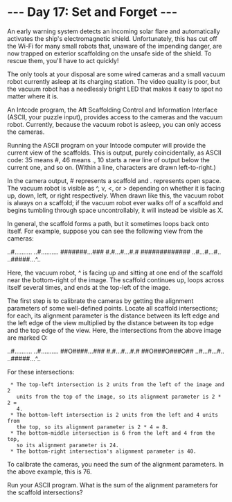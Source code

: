 # --- Day 17: Set and Forget ---

   An early warning system detects an incoming solar flare and automatically
   activates the ship's electromagnetic shield. Unfortunately, this has cut
   off the Wi-Fi for many small robots that, unaware of the impending danger,
   are now trapped on exterior scaffolding on the unsafe side of the shield.
   To rescue them, you'll have to act quickly!

   The only tools at your disposal are some wired cameras and a small vacuum
   robot currently asleep at its charging station. The video quality is poor,
   but the vacuum robot has a needlessly bright LED that makes it easy to
   spot no matter where it is.

   An Intcode program, the Aft Scaffolding Control and Information Interface
   (ASCII, your puzzle input), provides access to the cameras and the vacuum
   robot. Currently, because the vacuum robot is asleep, you can only access
   the cameras.

   Running the ASCII program on your Intcode computer will provide the
   current view of the scaffolds. This is output, purely coincidentally, as
   ASCII code: 35 means #, 46 means ., 10 starts a new line of output below
   the current one, and so on. (Within a line, characters are drawn
   left-to-right.)

   In the camera output, # represents a scaffold and . represents open space.
   The vacuum robot is visible as ^, v, <, or > depending on whether it is
   facing up, down, left, or right respectively. When drawn like this, the
   vacuum robot is always on a scaffold; if the vacuum robot ever walks off
   of a scaffold and begins tumbling through space uncontrollably, it will
   instead be visible as X.

   In general, the scaffold forms a path, but it sometimes loops back onto
   itself. For example, suppose you can see the following view from the
   cameras:

 ..#..........
 ..#..........
 #######...###
 #.#...#...#.#
 #############
 ..#...#...#..
 ..#####...^..

   Here, the vacuum robot, ^ is facing up and sitting at one end of the
   scaffold near the bottom-right of the image. The scaffold continues up,
   loops across itself several times, and ends at the top-left of the image.

   The first step is to calibrate the cameras by getting the alignment
   parameters of some well-defined points. Locate all scaffold intersections;
   for each, its alignment parameter is the distance between its left edge
   and the left edge of the view multiplied by the distance between its top
   edge and the top edge of the view. Here, the intersections from the above
   image are marked O:

 ..#..........
 ..#..........
 ##O####...###
 #.#...#...#.#
 ##O###O###O##
 ..#...#...#..
 ..#####...^..

   For these intersections:

     * The top-left intersection is 2 units from the left of the image and 2
       units from the top of the image, so its alignment parameter is 2 * 2 =
       4.
     * The bottom-left intersection is 2 units from the left and 4 units from
       the top, so its alignment parameter is 2 * 4 = 8.
     * The bottom-middle intersection is 6 from the left and 4 from the top,
       so its alignment parameter is 24.
     * The bottom-right intersection's alignment parameter is 40.

   To calibrate the cameras, you need the sum of the alignment parameters. In
   the above example, this is 76.

   Run your ASCII program. What is the sum of the alignment parameters for
   the scaffold intersections?

